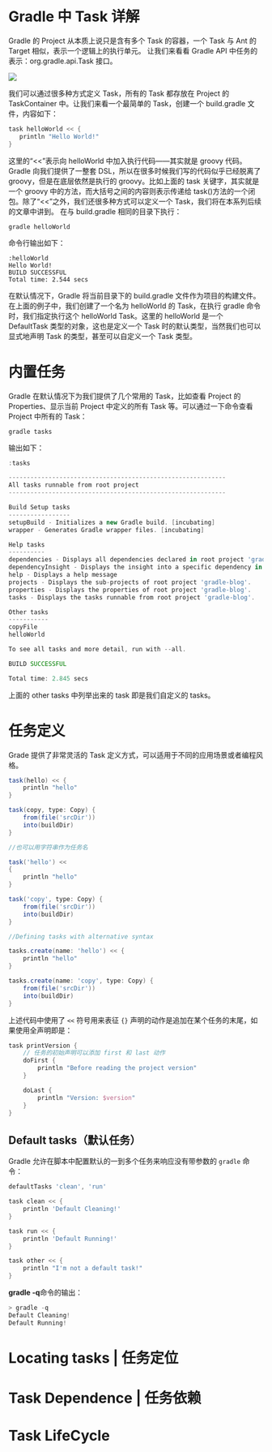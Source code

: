 # Gradle 中 Task 详解

Gradle 的 Project 从本质上说只是含有多个 Task 的容器，一个 Task 与 Ant 的 Target 相似，表示一个逻辑上的执行单元。
让我们来看看 Gradle API 中任务的表示：org.gradle.api.Task 接口。

![](https://lippiouyang.gitbooks.io/gradle-in-action-cn/content/images/dag25.png)

我们可以通过很多种方式定义 Task，所有的 Task 都存放在 Project 的 TaskContainer 中。让我们来看一个最简单的 Task，创建一个 build.gradle 文件，内容如下：

```groovy
task helloWorld << {
   println "Hello World!"
}
```

这里的“<<”表示向 helloWorld 中加入执行代码——其实就是 groovy 代码。Gradle 向我们提供了一整套 DSL，所以在很多时候我们写的代码似乎已经脱离了 groovy，但是在底层依然是执行的 groovy。比如上面的 task 关键字，其实就是一个 groovy 中的方法，而大括号之间的内容则表示传递给 task()方法的一个闭包。除了“<<”之外，我们还很多种方式可以定义一个 Task，我们将在本系列后续的文章中讲到。
在与 build.gradle 相同的目录下执行：

```
gradle helloWorld
```

命令行输出如下：

```
:helloWorld
Hello World!
BUILD SUCCESSFUL
Total time: 2.544 secs
```

在默认情况下，Gradle 将当前目录下的 build.gradle 文件作为项目的构建文件。在上面的例子中，我们创建了一个名为 helloWorld 的 Task，在执行 gradle 命令时，我们指定执行这个 helloWorld Task。这里的 helloWorld 是一个 DefaultTask 类型的对象，这也是定义一个 Task 时的默认类型，当然我们也可以显式地声明 Task 的类型，甚至可以自定义一个 Task 类型。

# 内置任务

Gradle 在默认情况下为我们提供了几个常用的 Task，比如查看 Project 的 Properties、显示当前 Project 中定义的所有 Task 等。可以通过一下命令查看 Project 中所有的 Task：

```
gradle tasks
```

输出如下：

```groovy
:tasks

------------------------------------------------------------
All tasks runnable from root project
------------------------------------------------------------

Build Setup tasks
-----------------
setupBuild - Initializes a new Gradle build. [incubating]
wrapper - Generates Gradle wrapper files. [incubating]

Help tasks
----------
dependencies - Displays all dependencies declared in root project 'gradle-blog'.
dependencyInsight - Displays the insight into a specific dependency in root project 'gradle-blog'.
help - Displays a help message
projects - Displays the sub-projects of root project 'gradle-blog'.
properties - Displays the properties of root project 'gradle-blog'.
tasks - Displays the tasks runnable from root project 'gradle-blog'.

Other tasks
-----------
copyFile
helloWorld

To see all tasks and more detail, run with --all.

BUILD SUCCESSFUL

Total time: 2.845 secs
```

上面的 other tasks 中列举出来的 task 即是我们自定义的 tasks。

# 任务定义

Grade 提供了非常灵活的 Task 定义方式，可以适用于不同的应用场景或者编程风格。

```groovy
task(hello) << {
    println "hello"
}

task(copy, type: Copy) {
    from(file('srcDir'))
    into(buildDir)
}

//也可以用字符串作为任务名

task('hello') <<
{
    println "hello"
}

task('copy', type: Copy) {
    from(file('srcDir'))
    into(buildDir)
}

//Defining tasks with alternative syntax

tasks.create(name: 'hello') << {
    println "hello"
}

tasks.create(name: 'copy', type: Copy) {
    from(file('srcDir'))
    into(buildDir)
}
```

上述代码中使用了 `<<` 符号用来表征 `{}` 声明的动作是追加在某个任务的末尾，如果使用全声明即是：

```groovy
task printVersion {
    // 任务的初始声明可以添加 first 和 last 动作
    doFirst {
        println "Before reading the project version"
    }

    doLast {
        println "Version: $version"
    }
}
```

## Default tasks（默认任务）

Gradle 允许在脚本中配置默认的一到多个任务来响应没有带参数的 `gradle` 命令：

```groovy
defaultTasks 'clean', 'run'

task clean << {
    println 'Default Cleaning!'
}

task run << {
    println 'Default Running!'
}

task other << {
    println "I'm not a default task!"
}
```

**gradle -q**命令的输出：

```groovy
> gradle -q
Default Cleaning!
Default Running!
```

# Locating tasks | 任务定位

# Task Dependence | 任务依赖

# Task LifeCycle
